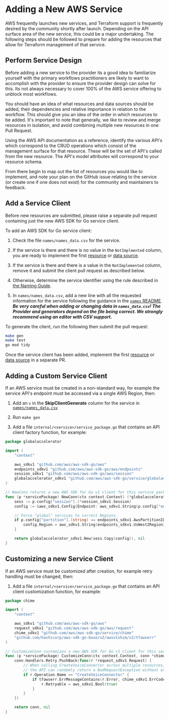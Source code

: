 # Adding a New AWS Service

AWS frequently launches new services, and Terraform support is frequently desired by the community shortly after launch. Depending on the API surface area of the new service, this could be a major undertaking. The following steps should be followed to prepare for adding the resources that allow for Terraform management of that service.

## Perform Service Design

Before adding a new service to the provider its a good idea to familiarize yourself with the primary workflows practitioners are likely to want to accomplish with the provider to ensure the provider design can solve for this. Its not always necessary to cover 100% of the AWS service offering to unblock most workflows.

You should have an idea of what resources and data sources should be added, their dependencies and relative importance in relation to the workflow. This should give you an idea of the order in which resources to be added. It's important to note that generally, we like to review and merge resources in isolation, and avoid combining multiple new resources in one Pull Request.

Using the AWS API documentation as a reference, identify the various API's which correspond to the CRUD operations which consist of the management surface for that resource. These will be the set of API's called from the new resource. The API's model attributes will correspond to your resource schema.

From there begin to map out the list of resources you would like to implement, and note your plan on the GitHub issue relating to the service (or create one if one does not exist) for the community and maintainers to feedback.

## Add a Service Client

Before new resources are submitted, please raise a separate pull request containing just the new AWS SDK for Go service client.

To add an AWS SDK for Go service client:

1. Check the file `names/names_data.csv` for the service.

1. If the service is there and there is no value in the `NotImplmented` column, you are ready to implement the first [resource](./add-a-new-resource.md) or [data source](./add-a-new-datasource.md).

1. If the service is there and there is a value in the `NotImplemented` column, remove it and submit the client pull request as described below.

1. Otherwise, determine the service identifier using the rule described in [the Naming Guide](naming.md#service-identifier).

1. In `names/names_data.csv`, add a new line with all the requested information for the service following the guidance in the [`names` README](https://github.com/hashicorp/terraform-provider-aws/blob/main/names/README.md).
  **_Be very careful when adding or changing data in `names_data.csv`!
  The Provider and generators depend on the file being correct.
  We strongly recommend using an editor with CSV support._**

To generate the client, run the following then submit the pull request:

  ```sh
  make gen
  make test
  go mod tidy
  ```

Once the service client has been added, implement the first [resource](./add-a-new-resource.md) or [data source](./add-a-new-datasource.md) in a separate PR.

## Adding a Custom Service Client

If an AWS service must be created in a non-standard way, for example the service API's endpoint must be accessed via a single AWS Region, then:

1. Add an `x` in the **SkipClientGenerate** column for the service in [`names/names_data.csv`](https://github.com/hashicorp/terraform-provider-aws/blob/main/names/README.md)

1. Run `make gen`

1. Add a file `internal/<service>/service_package.go` that contains an API client factory function, for example:

```go
package globalaccelerator

import (
	"context"

	aws_sdkv1 "github.com/aws/aws-sdk-go/aws"
	endpoints_sdkv1 "github.com/aws/aws-sdk-go/aws/endpoints"
	session_sdkv1 "github.com/aws/aws-sdk-go/aws/session"
	globalaccelerator_sdkv1 "github.com/aws/aws-sdk-go/service/globalaccelerator"
)

// NewConn returns a new AWS SDK for Go v1 client for this service package's AWS API.
func (p *servicePackage) NewConn(ctx context.Context) (*globalaccelerator_sdkv1.GlobalAccelerator, error) {
	sess := p.config["session"].(*session_sdkv1.Session)
	config := &aws_sdkv1.Config{Endpoint: aws_sdkv1.String(p.config["endpoint"].(string))}

	// Force "global" services to correct Regions.
	if p.config["partition"].(string) == endpoints_sdkv1.AwsPartitionID {
		config.Region = aws_sdkv1.String(endpoints_sdkv1.UsWest2RegionID)
	}

	return globalaccelerator_sdkv1.New(sess.Copy(config)), nil
}
```

## Customizing a new Service Client

If an AWS service must be customized after creation, for example retry handling must be changed, then:

1. Add a file `internal/<service>/service_package.go` that contains an API client customization function, for example:

```go
package chime

import (
	"context"

	aws_sdkv1 "github.com/aws/aws-sdk-go/aws"
	request_sdkv1 "github.com/aws/aws-sdk-go/aws/request"
	chime_sdkv1 "github.com/aws/aws-sdk-go/service/chime"
	"github.com/hashicorp/aws-sdk-go-base/v2/awsv1shim/v2/tfawserr"
)

// CustomizeConn customizes a new AWS SDK for Go v1 client for this service package's AWS API.
func (p *servicePackage) CustomizeConn(ctx context.Context, conn *chime_sdkv1.Chime) (*chime_sdkv1.Chime, error) {
	conn.Handlers.Retry.PushBack(func(r *request_sdkv1.Request) {
		// When calling CreateVoiceConnector across multiple resources,
		// the API can randomly return a BadRequestException without explanation
		if r.Operation.Name == "CreateVoiceConnector" {
			if tfawserr.ErrMessageContains(r.Error, chime_sdkv1.ErrCodeBadRequestException, "Service received a bad request") {
				r.Retryable = aws_sdkv1.Bool(true)
			}
		}
	})

	return conn, nil
}
```
